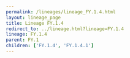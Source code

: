 ```yaml
---
permalink: /lineages/lineage_FY.1.4.html
layout: lineage_page
title: Lineage FY.1.4
redirect_to: ../lineage.html?lineage=FY.1.4
lineage: FY.1.4
parent: FY.1
children: ['FY.1.4', 'FY.1.4.1']
---
```

